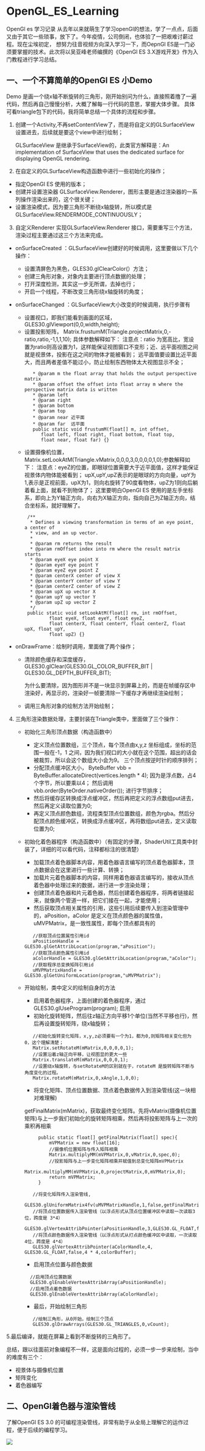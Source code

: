 # OpenGL_ES_Learning
OpenGl es 学习记录
从去年以来就萌生了学习openGl的想法，学了一点点，后面又由于其它一些琐事，放下了。今年疫情，公司倒闭，也体验了一把艰难讨薪过程。现在尘埃初定，
想努力往音视频方向深入学习一下，而OepnGl ES是一门必须要掌握的技术。此次将以吴亚峰老师编撰的《OpenGl ES 3.X游戏开发》作为入门教程进行学习总结。

## 一、一个不算简单的OpenGl ES 小Demo
Demo 是画一个绕x轴不断旋转的三角形，刚开始别问为什么，直接照着撸了一遍代码，然后再自己慢慢分析，大概了解每一行代码的意思，掌握大体步骤。
具体可看triangle包下的代码，我将简单总结一个具体的流程和步骤。

1. 创建一个Activity,不再setContentView了，而是将自定义的GLSurfaceView设置进去，后续就是要这个view中进行绘制；

   GLSurfaceView 是继承于SurfaceView的，此类官方解释是：An implementation of SurfaceView that uses the dedicated surface for
 displaying OpenGL rendering. 
2. 在自定义的GLSurfaceView构造函数中进行一些初始化的操作；
  * 指定OpenGl ES 使用的版本；
  * 创建并设置渲染器 GLSurfaceView.Renderer，图形主要是通过渲染器的一系列操作渲染出来的，这个很关键；
  * 设置渲染模式，因为要三角形不断绕x轴旋转，所以模式是 GLSurfaceView.RENDERMODE_CONTINUOUSLY；
3. 自定义Renderer 实现GLSurfaceView.Renderer 接口，需要重写三个方法，渲染过程主要通过这三个方法来完成。
  * onSurfaceCreated ：GLSurfaceView创建好的时候调用，这里要做以下几个操作：
  
    * 设置清屏色为黑色，GLES30.glClearColor(）方法；
    * 创建三角形对象，对象内主要进行顶点数据的处理；
    * 打开深度检测，其实这一步无所谓，去掉也行；
    * 开启一个线程，不断改变三角形绕x轴旋转的角度；
  * onSurfaceChanged ：GLSurfaceView大小改变的时候调用，执行步骤有
  
    * 设置视口，即我们能看到画面的区域，GLES30.glViewport(0,0,width,height);
    * 设置投影矩阵， Matrix.frustumM(Triangle.projectMatrix,0,-ratio,ratio,-1,1,1,10); 具体参数解释如下：
      注意点：ratio 为宽高比，宽设置为ratio则高设置为1，这样能保证视图窗口不变形；近、远平面视图之间就是视景体，投影在这之间的物体才能被看到；
      远平面值要设置比近平面大，而且两者差值不能过小，防止绘制东西物体太大视图显示不全；
      ```
         * @param m the float array that holds the output perspective matrix
         * @param offset the offset into float array m where the perspective matrix data is written
         * @param left
         * @param right
         * @param bottom
         * @param top
         * @param near 近平面
         * @param far  远平面
         public static void frustumM(float[] m, int offset,
            float left, float right, float bottom, float top,
            float near, float far) {}
      ```
     * 设置摄像机位置，Matrix.setLookAtM(Triangle.vMatrix,0,0,0,3,0,0,0,0,1,0);参数解释如下：
        注意点：eyeZ的位置，即眼球位置需要大于近平面值，这样才能保证视景体内物体能被看到；
        upX,upY,upZ表示的是眼球的方向向量，upY为1,表示是正视前面，upX为1，则向右旋转了90度看物体，upZ为1则向后躺着看上面，就看不到物体了；
        这里要明白OpenGl ES 使用的是左手坐标系，即向上为Y轴正方向，向右为X轴正方向，指向自己为Z轴正方向，结合坐标系，就好理解了。
       ```
        /**
         * Defines a viewing transformation in terms of an eye point, a center of
         * view, and an up vector.
         *
         * @param rm returns the result
         * @param rmOffset index into rm where the result matrix starts
         * @param eyeX eye point X
         * @param eyeY eye point Y
         * @param eyeZ eye point Z
         * @param centerX center of view X
         * @param centerY center of view Y
         * @param centerZ center of view Z
         * @param upX up vector X
         * @param upY up vector Y
         * @param upZ up vector Z
         */
        public static void setLookAtM(float[] rm, int rmOffset,
                float eyeX, float eyeY, float eyeZ,
                float centerX, float centerY, float centerZ, float upX, float upY,
                float upZ) {}
       ```
   * onDrawFrame：绘制时调用，里面做了两个操作；
      * 清除颜色缓存和深度缓存， GLES30.glClear(GLES30.GL_COLOR_BUFFER_BIT | GLES30.GL_DEPTH_BUFFER_BIT);
        
        为什么要清除，因为图形并不是一块显示到屏幕上的，而是在帧缓存区中渲染好，再显示的，渲染好一帧要清除一下缓存才再继续渲染绘制；
        
      * 调用三角形对象的绘制方法开始绘制；

4. 三角形渲染数据处理，主要封装在Triangle类中，里面做了三个操作：
   * 初始化三角形顶点数据（构造函数中）
      * 定义顶点位置数组，三个顶点，每个顶点由x,y,z 坐标组成，坐标的范围一般在-1，1 之间，因为我们视口的大小就在这个范围，超出的话会被裁剪，所以会这个数组大小会为9。
      三个顶点按逆时针的顺序排列；
      * 分配顶点缓冲区大小， ByteBuffer vbb = ByteBuffer.allocateDirect(vertices.length * 4); 因为是浮点数，占4个字节，所以要乘以4；
      然后调用 vbb.order(ByteOrder.nativeOrder()); 进行字节排序；
      * 然后将缓存区转换成浮点缓冲区，然后再把定义的浮点数组put进去，然后再定义读取位置为0;
      * 再定义顶点颜色数组，流程类型顶点位置数组，颜色为rgba。然后分配顶点颜色缓冲区，转换成浮点缓冲区，再将数组put进去，定义读取位置为0;
   * 初始化着色器程序（构造函数中）（有固定的步骤，ShaderUtil工具类中封装了，详细的可以看代码，注释都标注的很清楚）
      * 加载顶点着色器脚本内容，用着色器语言编写的顶点着色器脚本，顶点数据会在这里进行一些计算、转换；
      * 加载片元着色器脚本的内容，同样用着色器语言编写的，接收从顶点着色器中处理过来的数据，进行进一步渲染处理；
      * 创建顶点着色器和片元着色器，然后创建着色器程序，将两者链接起来，就像两个管道一样，把它们接在一起，才能使用；
      * 然后获取顶点相关属性的引用，这些引用后续要传入到渲染管理中的，aPosition，aColor 是定义在顶点颜色器的属性值，uMVPMatrix，是一致性属性，即每个顶点都具有的

      ```
         //获取顶点位置属性引用id
         aPositionHandle = GLES30.glGetAttribLocation(program,"aPosition");
         //获取顶点颜色属性引用id
         aColorHandle = GLES30.glGetAttribLocation(program,"aColor");
         //获取程序总变换矩阵引用id
         uMVPMatrixHandle = GLES30.glGetUniformLocation(program,"uMVPMatrix");

      ```
   * 开始绘制，类中定义的绘制自身的方法
      * 启用着色器程序，上面创建的着色器程序，通过  GLES30.glUseProgram(program); 启用
      * 初始化旋转矩阵，然后往z轴正方向平移1个单位(当然不平移也行)，然后再设置旋转矩阵，绕x轴旋转；

      ```
         //初始化旋转变化矩阵，x,y,z必须要有一个为1，都为0,则矩阵相关变化但为0，这个理解清楚；
         Matrix.setRotateM(mMatrix,0,0,0,0,1);
         //设置沿着z轴正向平移，让视图显的更大一些
         Matrix.translateM(mMatrix,0,0,0,1);
         //设置绕x轴旋转，与setRotateM的区别就在于，rotateM 是旋转矩阵不断与角度变化的过程。
         Matrix.rotateM(mMatrix,0,xAngle,1,0,0);

      ```
      * 将变化矩阵、顶点位置数据、顶点着色数据传入到渲染管线(这一块相对难理解)

       getFinalMatrix(mMatrix)，获取最终变化矩阵。先将vMatrix(摄像机位置矩阵)与上一步我们初始化的旋转矩阵相乘，然后再将投影矩阵与上一次的乘积再相乘

       ```
            public static float[] getFinalMatrix(float[] spec){
                mVPMatrix = new float[16];
                //摄像机位置矩阵与传入矩阵相乘
                Matrix.multiplyMM(mVPMatrix,0,vMatrix,0,spec,0);
                //投影矩阵与上一步变化矩阵相乘并赋值到总变化矩阵mVPMatrix
                Matrix.multiplyMM(mVPMatrix,0,projectMatrix,0,mVPMatrix,0);
                return mVPMatrix;
            }
       ```

      ```
         //将变化矩阵传入渲染管线,
         GLES30.glUniformMatrix4fv(uMVPMatrixHandle,1,false,getFinalMatrix(mMatrix),0);
         //将顶点位置数据传入渲染管线（以浮点形式从顶点位置缓冲区中读取一次读取3位，跨度是 3*4）
         GLES30.glVertexAttribPointer(aPositionHandle,3,GLES30.GL_FLOAT,false,3*4,vertexBuffer);
         //将顶点颜色数据传入渲染管线（以浮点形式从打点颜色缓冲区中读取，一次读取4位，跨度是 4*4）
         GLES30.glVertexAttribPointer(aColorHandle,4, GLES30.GL_FLOAT,false,4 * 4,colorBuffer);

      ```

      * 启用顶点位置与颜色数据

      ```
        //启用顶点位置数据
        GLES30.glEnableVertexAttribArray(aPositionHandle);
        //启用顶点着色数据
        GLES30.glEnableVertexAttribArray(aColorHandle);
      ```

      * 最后，开始绘制三角形

      ```
         //绘制三角形，从0开始，绘制三个顶点
         GLES30.glDrawArrays(GLES30.GL_TRIANGLES,0,vCount);
      ```
5.最后编译，就能在屏幕上看到不断旋转的三角形了。

总结，跟以往面前对象编程不一样，这是面向过程的，必须一步一步来绘制，当中的难度有三个：

 * 视景体与摄像机位置
 * 矩阵变化
 * 着色器编写

## 二、OpenGl着色器与渲染管线

   了解OpenGl ES 3.0 的可编程渲染管线，非常有助于从全局上理解它的运作过程，便于后续的编程学习。
   
   ![](/pictures/openglrenderpiple.jpg)






